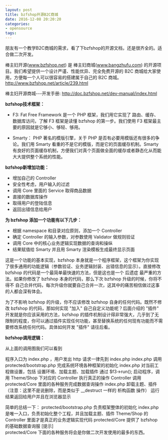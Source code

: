 ```yaml
---
layout: post
title: bzfshop开源B2C商城
date: 2016-12-08 20:20:20
categories:
- opensource
tags:
---
```


朋友有一个教学B2C商城的需求，看了下bzfshop的开源文档，还是很齐全的。适合做二次开发。

棒主妇开源(www.bzfshop.net) 是 棒主妇商城(www.bangzhufu.com) 的开源项目。我们希望提供一个设计严谨、性能优异、完全免费开源的 B2C 商城给大家使用，方便每一个人可以很容易的搭建属于自己的 B2C 商城。
http://www.bzfshop.net/article/239.html

棒主妇开源商城---开发手册:
http://doc.bzfshop.net/dev-manual/index.html


**bzfshop技术框架：**

- F3: Fat Free Framework 是一个 PHP 框架，我们用它实现了 路由、缓存、数据库访问，了解 F3 框架是读懂 bzfshop 的第一步。我们使用 F3 框架最主要的原因就是它够小、够轻、够用。

- Smarty： PHP 著名的模版引擎，关于 PHP 是否有必要用模版还有很多的争论。我们用 Smarty 看重的不是它的模版，而是它的页面缓存机制。Smarty 有良好的页面缓存机制，方便我们对真个页面做全面的缓存或者静态化从而能大大提供整个系统的性能。


**bzfshop新增加功能：**

- 增加自己的 Controller
- 安全性考虑，用户输入的过滤
- 调用 Core 里面的 Service 取得商品数据
- 直接的数据库操作
- 取得用户的登陆信息
- 返回出错信息给用户

**为 bzfshop 添加一个功能有以下几步：**

- 根据 namespace 和目录对应原则，添加一个 Controller
- 确定 Controller 的输入参数，对参数使用 Validator 做规则验证
- 调用 Core 中的核心业务逻辑实现数据的查询和操纵
- 结果赋值给 Smarty 并且用 Smarty 渲染模板生成最终显示页面

这是一个功能的基本实现，bzfshop 本身就是一个程序框架，这个框架为你实现了很多通用的功能逻辑（参数验证、业务逻辑封装、出错信息的显示）。直接修改 bzfshop 的代码是一个最简单最快速的方法，但是这也是一个 后遗症 最严重的方法。如果你修改了 bzfshop 本身的代码，那么下次 bzfshop 升级的时候，你将不得不 自己合并代码，每次升级你就要自己合并一次，这其中的痛苦相信做过这事的人都会深有体会。

为了不影响 bzfshop 的升级，你不应该修改 bzfshop 自身的任何代码。既然不修改 bzfshop 的代码，那如何实现 "加入" 自己自定义功能呢？后面介绍的 "插件" 开发就是你应该采用的方法，bzfshop 的插件机制设计得非常强大，几乎到了无限制的程度，你可以通过插件实现任何功能，甚至替换系统的任何现有功能而不需要修改系统任何代码。具体如何开发 "插件" 请往后看。


**bzfshop调用逻辑：**

从上面的调用图我们可以看到

程序入口为 index.php ，用户发出 http 请求一律先到 index.php
index.php 调用 protected/bootstrap.php 完成系统环境各种框架的初始化
index.php 对当前工程做设置，包括 设置环境、加载主题、加载插件
通过 $f3→run(); 启动程序，调用 Theme/Shop 下对应的 Controller 执行真正的操作
Controller 调用 protected/Core 里面的各种服务完成数据查询操作
index.php 卸载主题、插件（注意：这里不是说删除，而是类似于 __destruct 一样的 析构函数 操作）
运行结果返回给用户并且在浏览器显示

简单的总结一下：
protected/bootstrap.php 负责框架整体的初始化
index.php 是唯一入口，负责初始化整个工程，并且加载主题、插件
Theme/Shop 的 Controller 里面才是真正的业务逻辑实现代码
protected/Core 提供了 bzfshop 的基础数据查询服
[提示]	
protected/Core 下面的各种服务将会是你做二次开发使用的最多的东西。


